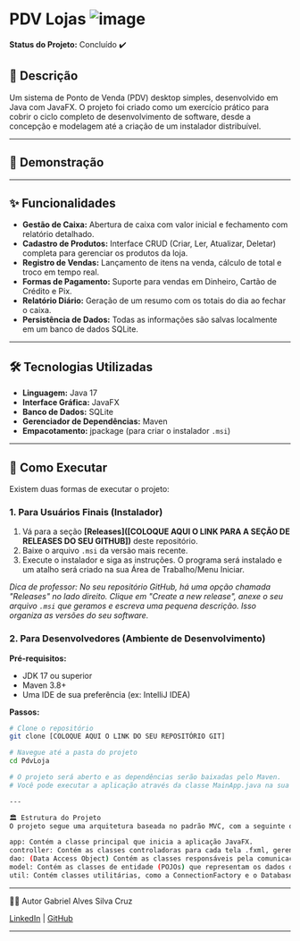 # PDV Lojas ![image](https://github.com/user-attachments/assets/3abeee42-95cc-4bfb-b47d-6fd9cb8259d6)


**Status do Projeto:** Concluído ✔️

## 📝 Descrição

Um sistema de Ponto de Venda (PDV) desktop simples, desenvolvido em Java com JavaFX. O projeto foi criado como um exercício prático para cobrir o ciclo completo de desenvolvimento de software, desde a concepção e modelagem até a criação de um instalador distribuível.

---

## 📸 Demonstração


---

## ✨ Funcionalidades

* **Gestão de Caixa:** Abertura de caixa com valor inicial e fechamento com relatório detalhado.
* **Cadastro de Produtos:** Interface CRUD (Criar, Ler, Atualizar, Deletar) completa para gerenciar os produtos da loja.
* **Registro de Vendas:** Lançamento de itens na venda, cálculo de total e troco em tempo real.
* **Formas de Pagamento:** Suporte para vendas em Dinheiro, Cartão de Crédito e Pix.
* **Relatório Diário:** Geração de um resumo com os totais do dia ao fechar o caixa.
* **Persistência de Dados:** Todas as informações são salvas localmente em um banco de dados SQLite.

---

## 🛠️ Tecnologias Utilizadas

* **Linguagem:** Java 17
* **Interface Gráfica:** JavaFX
* **Banco de Dados:** SQLite
* **Gerenciador de Dependências:** Maven
* **Empacotamento:** jpackage (para criar o instalador `.msi`)

---

## 🚀 Como Executar

Existem duas formas de executar o projeto:

### 1. Para Usuários Finais (Instalador)

1.  Vá para a seção **[Releases]([COLOQUE AQUI O LINK PARA A SEÇÃO DE RELEASES DO SEU GITHUB])** deste repositório.
2.  Baixe o arquivo `.msi` da versão mais recente.
3.  Execute o instalador e siga as instruções. O programa será instalado e um atalho será criado na sua Área de Trabalho/Menu Iniciar.

*Dica de professor: No seu repositório GitHub, há uma opção chamada "Releases" no lado direito. Clique em "Create a new release", anexe o seu arquivo `.msi` que geramos e escreva uma pequena descrição. Isso organiza as versões do seu software.*

### 2. Para Desenvolvedores (Ambiente de Desenvolvimento)

**Pré-requisitos:**
* JDK 17 ou superior
* Maven 3.8+
* Uma IDE de sua preferência (ex: IntelliJ IDEA)

**Passos:**
```bash
# Clone o repositório
git clone [COLOQUE AQUI O LINK DO SEU REPOSITÓRIO GIT]

# Navegue até a pasta do projeto
cd PdvLoja

# O projeto será aberto e as dependências serão baixadas pelo Maven.
# Você pode executar a aplicação através da classe MainApp.java na sua IDE.

---

🏛️ Estrutura do Projeto
O projeto segue uma arquitetura baseada no padrão MVC, com a seguinte divisão de pacotes:

app: Contém a classe principal que inicia a aplicação JavaFX.
controller: Contém as classes controladoras para cada tela .fxml, gerenciando a interação do usuário.
dao: (Data Access Object) Contém as classes responsáveis pela comunicação direta com o banco de dados (operações SQL).
model: Contém as classes de entidade (POJOs) que representam os dados do sistema (Produto, Venda, etc.).
util: Contém classes utilitárias, como a ConnectionFactory e o DatabaseInitializer.

```

---

👨‍💻 Autor
Gabriel Alves Silva Cruz

[LinkedIn](https://www.linkedin.com/in/gabriel-cruz-4a950a275/) | [GitHub](https://github.com/GabrielCruz02)


---
